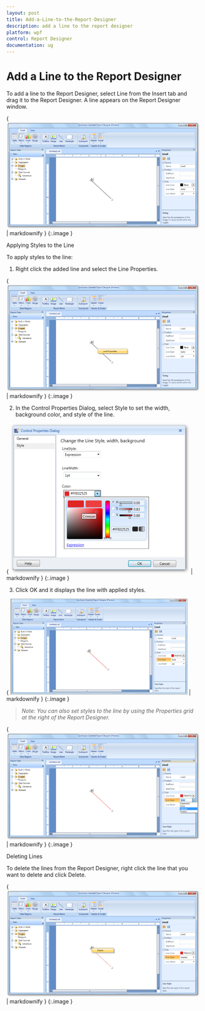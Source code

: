```yaml
---
layout: post
title: Add-a-Line-to-the-Report-Designer
description: add a line to the report designer
platform: wpf
control: Report Designer
documentation: ug
---
```


# Add a Line to the Report Designer

To add a line to the Report Designer, select Line from the Insert tab and drag it to the Report Designer. A line appears on the Report Designer window.

{ ![C:/Users/radhas/Desktop/DesignerDocument/sshot-28.png](Add-a-Line-to-the-Report-Designer_images/Add-a-Line-to-the-Report-Designer_img1.png) | markdownify }
{:.image }


Applying Styles to the Line

To apply styles to the line:

1. Right click the added line and select the Line Properties.



{ ![C:/Users/radhas/Desktop/DesignerDocument/sshot-29.png](Add-a-Line-to-the-Report-Designer_images/Add-a-Line-to-the-Report-Designer_img2.png) | markdownify }
{:.image }


2. In the Control Properties Dialog, select Style to set the width, background color, and style of the line.



{ ![C:/Users/radhas/Desktop/Image/sshot-29.png](Add-a-Line-to-the-Report-Designer_images/Add-a-Line-to-the-Report-Designer_img3.png) | markdownify }
{:.image }


3. Click OK and it displays the line with applied styles.



{ ![](Add-a-Line-to-the-Report-Designer_images/Add-a-Line-to-the-Report-Designer_img4.png) | markdownify }
{:.image }


> _Note: You can also set styles to the line by using the Properties grid at the right of the Report Designer._



{ ![C:/Users/radhas/Desktop/DesignerDocument/sshot-31.png](Add-a-Line-to-the-Report-Designer_images/Add-a-Line-to-the-Report-Designer_img5.png) | markdownify }
{:.image }


Deleting Lines 

To delete the lines from the Report Designer, right click the line that you want to delete and click Delete.



{ ![C:/Users/radhas/Desktop/DesignerDocument/sshot-32.png](Add-a-Line-to-the-Report-Designer_images/Add-a-Line-to-the-Report-Designer_img6.png) | markdownify }
{:.image }


